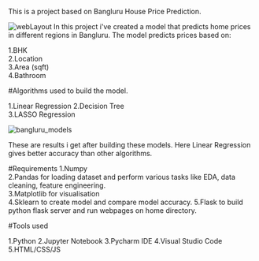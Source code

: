 This is a project based on Bangluru House Price Prediction.

![webLayout](https://user-images.githubusercontent.com/60252526/110582199-b32dec80-8120-11eb-9080-5468a8219606.PNG)
In this project i've created a model that predicts home prices in different regions in Bangluru. The model predicts prices based on:

1.BHK    
2.Location   
3.Area (sqft)   
4.Bathroom 
  
#Algorithms used to build the model.

1.Linear Regression 
2.Decision Tree   				
3.LASSO Regression 

![bangluru_models](https://user-images.githubusercontent.com/60252526/110582870-afe73080-8121-11eb-877b-aab4a7b616ed.PNG)

These are results i get after building these models. Here Linear Regression gives better accuracy than other algorithms.

#Requirements
1.Numpy  
2.Pandas for loading dataset and perform various tasks like EDA, data cleaning, feature engineering.  
3.Matplotlib for visualisation  
4.Sklearn to create model and compare model accuracy.
5.Flask to build python flask server and run webpages on home directory.


#Tools used

1.Python
2.Jupyter Notebook
3.Pycharm IDE
4.Visual Studio Code
5.HTML/CSS/JS 


